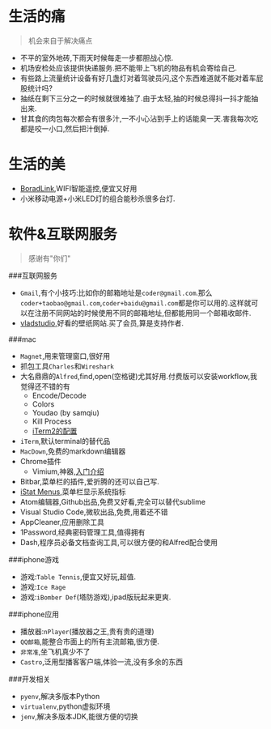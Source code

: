 # 生活的痛
>机会来自于解决痛点

- 不平的室外地砖,下雨天时候每走一步都胆战心惊.
- 机场安检处应该提供快递服务.把不能带上飞机的物品有机会寄给自己.
- 有些路上流量统计设备有好几盏灯对着驾驶员闪,这个东西难道就不能对着车屁股统计吗?
- 抽纸在剩下三分之一的时候就很难抽了.由于太轻,抽的时候总得抖一抖才能抽出来.
- 甘其食的肉包每次都会有很多汁,一不小心沾到手上的话能臭一天.害我每次吃都是咬一小口,然后把汁倒掉.

# 生活的美

- [BoradLink](http://www.broadlink.com.cn/),WIFI智能遥控,便宜又好用
- 小米移动电源+小米LED灯的组合能秒杀很多台灯.

# 软件&互联网服务
>感谢有"你们"

###互联网服务
- `Gmail`,有个小技巧:比如你的邮箱地址是`coder@gmail.com`.那么`coder+taobao@gmail.com`,`coder+baidu@gmail.com`都是你可以用的.这样就可以在注册不同网站的时候使用不同的邮箱地址,但都能用同一个邮箱收邮件.
- [vladstudio](http://www.vladstudio.com),好看的壁纸网站.买了会员,算是支持作者.

###mac
- `Magnet`,用来管理窗口,很好用
- 抓包工具`Charles`和`Wireshark`
- 大名鼎鼎的`Alfred`,find,open(空格键)尤其好用.付费版可以安装workflow,我觉得还不错的有
	+ Encode/Decode
	+ Colors
	+ Youdao (by samqiu)
	+ Kill Process
	+ [iTerm2的配置](https://github.com/stuartcryan/custom-iterm-applescripts-for-alfred)
- `iTerm`,默认terminal的替代品
- `MacDown`,免费的markdown编辑器
- Chrome插件
	+ Vimium,神器,[入门介绍](http://sspai.com/27723)
- Bitbar,菜单栏的插件,爱折腾的还可以自己写.
- [iStat Menus](https://bjango.com/mac/istatmenus/),菜单栏显示系统指标
- Atom编辑器,Github出品,免费又好看,完全可以替代sublime
- Visual Studio Code,微软出品,免费,用着还不错
- AppCleaner,应用删除工具
- 1Password,经典密码管理工具,值得拥有
- Dash,程序员必备文档查询工具,可以很方便的和Alfred配合使用

###iphone游戏
- 游戏:`Table Tennis`,便宜又好玩,超值.
- 游戏:`Ice Rage`
- 游戏:`iBomber Def`(塔防游戏),ipad版玩起来更爽.

###iphone应用
- 播放器:`nPlayer`(播放器之王,贵有贵的道理)
- `QQ邮箱`,能整合市面上的所有主流邮箱,很方便.
- `非常准`,坐飞机真少不了
- `Castro`,泛用型播客客户端,体验一流,没有多余的东西

###开发相关
- `pyenv`,解决多版本Python
- `virtualenv`,python虚拟环境
- `jenv`,解决多版本JDK,能很方便的切换


